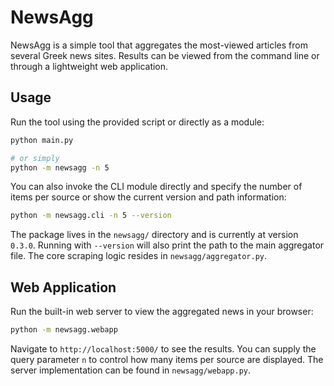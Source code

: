 # NewsAgg

NewsAgg is a simple tool that aggregates the most-viewed
articles from several Greek news sites. Results can be viewed from the
command line or through a lightweight web application.

## Usage

Run the tool using the provided script or directly as a module:

```bash
python main.py

# or simply
python -m newsagg -n 5
```

You can also invoke the CLI module directly and specify the number of
items per source or show the current version and path information:

```bash
python -m newsagg.cli -n 5 --version
```

The package lives in the `newsagg/` directory and is currently at
version `0.3.0`.
Running with `--version` will also print the path to the main
aggregator file. The core scraping logic resides in
`newsagg/aggregator.py`.

## Web Application

Run the built-in web server to view the aggregated news in your browser:

```bash
python -m newsagg.webapp
```

Navigate to `http://localhost:5000/` to see the results. You can supply
the query parameter `n` to control how many items per source are
displayed.
The server implementation can be found in `newsagg/webapp.py`.
